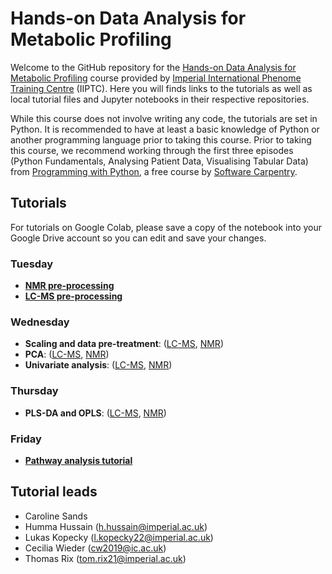 # Hands-on Data Analysis for Metabolic Profiling

Welcome to the GitHub repository for the [Hands-on Data Analysis for Metabolic Profiling](https://www.imperial.ac.uk/continuing-professional-development/short-courses/medicine/biomedical/hands-on-data-analysis/) course provided by [Imperial International Phenome Training Centre](https://www.imperial.ac.uk/imperial-international-phenome-training-centre/) (IIPTC). Here you will finds links to the tutorials as well as local tutorial files and Jupyter notebooks in their respective repositories.

While this course does not involve writing any code, the tutorials are set in Python. It is recommended to have at least a basic knowledge of Python or another programming language prior to taking this course. Prior to taking this course, we recommend working through the first three episodes (Python Fundamentals, Analysing Patient Data, Visualising Tabular Data) from [Programming with Python](https://swcarpentry.github.io/python-novice-inflammation/), a free course by [Software Carpentry](https://software-carpentry.org/lessons/index.html).

## Tutorials
For tutorials on Google Colab, please save a copy of the notebook into your Google Drive account so you can edit and save your changes. 

### Tuesday
- **[NMR pre-processing](https://colab.research.google.com/drive/1bs-Tk5qdstkogBmzzfnv0ZL2OpnzU2TY?usp=sharing)**
- **[LC-MS pre-processing](https://drive.google.com/file/d/1GDADWepBEoKBkEARlsyp6dhvNaqWu-ho/view?usp=sharing)**

### Wednesday
- **Scaling and data pre-treatment**: ([LC-MS](https://colab.research.google.com/drive/1gtRuLEo5BxAD9s0t_V8XQUcjcgN_gZA-?authuser=1#scrollTo=jofEdg0PisvM), [NMR](https://colab.research.google.com/drive/1YcBiYSBhdM6cNlEc59Kjl4weVp4wr6wq#scrollTo=HDMYzoF_PeJG))
- **PCA**: ([LC-MS](https://colab.research.google.com/drive/1_ka--nqmM-Q0pA4C9YoBaEMaKEGgBDlv?authuser=1#scrollTo=sRoSV1tbV97I), [NMR](https://colab.research.google.com/drive/1b5VfXCL9P-ym9LegtQnufqNeT0VfDZz5?usp=sharing))
- **Univariate analysis**: ([LC-MS](https://colab.research.google.com/drive/1T9Zui2utrEQyocNnX_JkielWSZgKoFpd?usp=sharing), [NMR](https://colab.research.google.com/drive/14bHnBoL3lLtAFICqC8BhLNMY_VZtTxT_?usp=sharing))
  
### Thursday 
- **PLS-DA and OPLS**: ([LC-MS](https://colab.research.google.com/drive/15SDmiZsnsIdDXR7yJW9Jp70PGMp_iGie), [NMR](https://colab.research.google.com/drive/1VgLWRLwHGKLyygbZ-9IXuPwiSJelwZqD))


### Friday 
- **[Pathway analysis tutorial](https://colab.research.google.com/drive/1_qSFErFOKvDi-jrZC7ccCnkzjaY-j3yY?usp=drive_link)**


## Tutorial leads
- Caroline Sands
- Humma Hussain (h.hussain@imperial.ac.uk)
- Lukas Kopecky ([l.kopecky22@imperial.ac.uk](mailto:l.kopecky22@imperial.ac.uk?subject=[GitHub]%20IPTC%20Data%20Analysis%20Course))
- Cecilia Wieder (cw2019@ic.ac.uk)
- Thomas Rix (tom.rix21@imperial.ac.uk)
